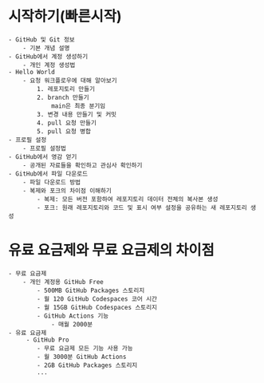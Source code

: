 # 시작하기(빠른시작)
    - GitHub 및 Git 정보
        - 기본 개념 설명
    - GitHub에서 계정 생성하기
        - 개인 계정 생성법
    - Hello World
        - 요청 워크플로우에 대해 알아보기
            1. 레포지토리 만들기
            2. branch 만들기
                main은 최종 분기임
            3. 변경 내용 만들기 및 커밋
            4. pull 요청 만들기
            5. pull 요청 병합
    - 프로필 설정
        - 프로필 설정법
    - GitHub에서 영감 얻기
        - 공개된 자료들을 확인하고 관심사 확인하기
    - GitHub에서 파일 다운로드
        - 파일 다운로드 방법
        - 복제와 포크의 차이점 이해하기
            - 복제: 모든 버전 포함하여 레포지토리 데이터 전체의 복사본 생성
            - 포크: 원래 레포지토리와 코드 및 표시 여부 설정을 공유하는 새 레포지토리 생성

# 유료 요금제와 무료 요금제의 차이점
    - 무료 요금제
        - 개인 계정용 GitHub Free
            - 500MB GitHub Packages 스토리지
            - 월 120 GitHub Codespaces 코어 시간
            - 월 15GB GitHub Codespaces 스토리지
            - GitHub Actions 기능
                - 매월 2000분
    - 유료 요금제
         - GitHub Pro
            - 무료 요금제 모든 기능 사용 가능
            - 월 3000분 GitHub Actions
            - 2GB GitHub Packages 스토리지
            ...
    